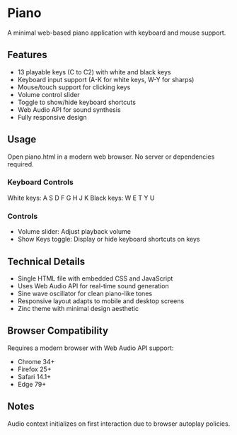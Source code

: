 # Piano

A minimal web-based piano application with keyboard and mouse support.

## Features

- 13 playable keys (C to C2) with white and black keys
- Keyboard input support (A-K for white keys, W-Y for sharps)
- Mouse/touch support for clicking keys
- Volume control slider
- Toggle to show/hide keyboard shortcuts
- Web Audio API for sound synthesis
- Fully responsive design

## Usage

Open piano.html in a modern web browser. No server or dependencies required.

### Keyboard Controls

White keys: A S D F G H J K
Black keys: W E T Y U

### Controls

- Volume slider: Adjust playback volume
- Show Keys toggle: Display or hide keyboard shortcuts on keys

## Technical Details

- Single HTML file with embedded CSS and JavaScript
- Uses Web Audio API for real-time sound generation
- Sine wave oscillator for clean piano-like tones
- Responsive layout adapts to mobile and desktop screens
- Zinc theme with minimal design aesthetic

## Browser Compatibility

Requires a modern browser with Web Audio API support:
- Chrome 34+
- Firefox 25+
- Safari 14.1+
- Edge 79+

## Notes

Audio context initializes on first interaction due to browser autoplay policies.

